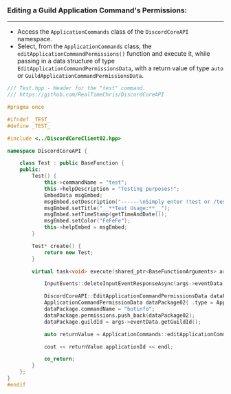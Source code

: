 
### **Editing a Guild Application Command's Permissions:**
---
- Access the `ApplicationCommands` class of the `DiscordCoreAPI` namespace.
- Select, from the `ApplicationCommands` class, the `editApplicationCommandPermissions()` function and execute it, while passing in a data structure of type `EditApplicationCommandPermissionsData`, with a return value of type `auto` or `GuildApplicationCommandPermissionsData`.

```cpp
/// Test.hpp - Header for the "test" command.
/// https://github.com/RealTimeChris/DiscordCoreAPI

#pragma once

#ifndef _TEST_
#define _TEST_

#include <../DiscordCoreClient02.hpp>

namespace DiscordCoreAPI {

	class Test : public BaseFunction {
	public:
		Test() {
			this->commandName = "test";
			this->helpDescription = "Testing purposes!";
			EmbedData msgEmbed;
			msgEmbed.setDescription("------\nSimply enter !test or /test!\n------");
			msgEmbed.setTitle("__**Test Usage:**__");
			msgEmbed.setTimeStamp(getTimeAndDate());
			msgEmbed.setColor("FeFeFe");
			this->helpEmbed = msgEmbed;
		}

		Test* create() {
			return new Test;
		}

		virtual task<void> execute(shared_ptr<BaseFunctionArguments> args) {

			InputEvents::deleteInputEventResponseAsync(args->eventData).get();

			DiscordCoreAPI::EditApplicationCommandPermissionsData dataPackage;
			ApplicationCommandPermissionData dataPackage02{ .type = ApplicationCommandPermissionType::User,.permission = true, .id = "859853159115259905" };
			dataPackage.commandName = "botinfo";
			dataPackage.permissions.push_back(dataPackage02);
			dataPackage.guildId = args->eventData.getGuildId();

			auto returnValue = ApplicationCommands::editApplicationCommandPermissions(dataPackage);

			cout << returnValue.applicationId << endl;

			co_return;
		}
	};
}
#endif
```
